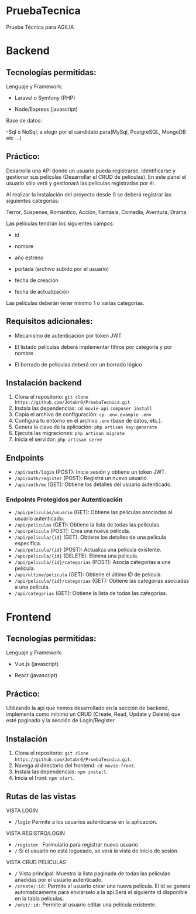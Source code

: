 # PruebaTecnica
Prueba Técnica para AGILIA

# Backend

## Tecnologías permitidas: 

Lenguaje y Framework:

  - Laravel o Symfony (PHP)

  - Node/Express (javascript)

Base de datos: 

  -Sql o NoSql, a elegir por el candidato para(MySql, PostgreSQL, MongoDB etc …)


## Práctico:

Desarrolla una API donde un usuario pueda registrarse, identificarse y gestionar sus películas (Desarrollar el CRUD de películas). En este panel el usuario sólo verá y gestionará las películas registradas por él.

Al realizar la instalación del proyecto desde 0 se deberá registrar las siguientes categorías:

Terror, Suspense, Romántico, Acción, Fantasía, Comedia, Aventura, Drama.


Las películas tendrán los siguientes campos:

- id

- nombre

- año estreno

- portada (archivo subido por el usuario)

- fecha de creación

- fecha de actualización


Las películas deberán tener mínimo 1 o varias categorías.


## Requisitos adicionales:


* Mecanismo de autenticación por token JWT

* El listado películas deberá implementar filtros por categoría y por nombre

* El borrado de peliculas deberá ser un borrado lógico


## Instalación backend

1. Clona el repositorio: `git clone https://github.com/Jotabr0/PruebaTecnica.git`
2. Instala las dependencias: `cd movie-api` `composer install`
3. Copia el archivo de configuración: `cp .env.example .env`
4. Configura tu entorno en el archivo `.env` (base de datos, etc.).
5. Genera la clave de la aplicación: `php artisan key:generate`
6. Ejecuta las migraciones: `php artisan migrate`
7. Inicia el servidor: `php artisan serve`

## Endpoints

- `/api/auth/login` (POST): Inicia sesión y obtiene un token JWT.
- `/api/auth/register` (POST): Registra un nuevo usuario.
- `/api/auth/me` (GET): Obtiene los detalles del usuario autenticado.

### Endpoints Protegidos por Autenticación

- `/api/peliculas/usuario` (GET): Obtiene las películas asociadas al usuario autenticado.
- `/api/peliculas` (GET): Obtiene la lista de todas las películas.
- `/api/pelicula` (POST): Crea una nueva película.
- `/api/pelicula/{id}` (GET): Obtiene los detalles de una película específica.
- `/api/pelicula/{id}` (POST): Actualiza una película existente.
- `/api/pelicula/{id}` (DELETE): Elimina una película.
- `/api/pelicula/{id}/categorias` (POST): Asocia categorías a una película.
- `/api/ultima/pelicula` (GET): Obtiene el último ID de película.
- `/api/pelicula/{id}/categorias` (GET): Obtiene las categorías asociadas a una película.
- `/api/categorias` (GET): Obtiene la lista de todas las categorías.






# Frontend

## Tecnologías permitidas: 

Lenguaje y Framework:

  - Vue.js (javascript)

  - React (javascript)


## Práctico:

Utilizando la api que hemos desarrollado en la sección de backend, implementa como mínimo un CRUD (Create, Read, Update y Delete) que esté paginado y la sección de Login/Register. 



## Instalación

1. Clona el repositorio:  `git clone https://github.com/Jotabr0/PruebaTecnica.git`.
2. Navega al directorio del frontend: `cd movie-front`.
3. Instala las dependencias: `npm install`.
4. Inicia el front: `npm start`.


## Rutas de las vistas 

VISTA LOGIN

- `/login` Permite a los usuarios autenticarse en la aplicación.

VISTA REGISTRO/LOGIN

- `/register ` Formulario para registrar nuevo usuario
- `/` Si el usuario no está logueado, se verá la vista de inicio de sesión.

VISTA CRUD PELICULAS

- `/` Vista principal: Muestra la lista paginada de todas las películas añadidas por el usuario autenticado. 
- `/create/:id:` Permite al usuario crear una nueva película. El id se genera automaticamente para enviárselo a la api.Será el siguiente id disponible en la tabla peliculas.
- `/edit/:id:` Permite al usuario editar una película existente.



